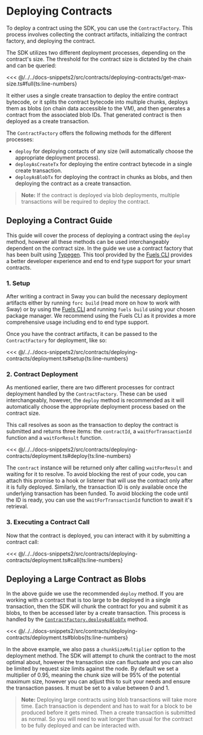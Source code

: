 <script setup>
  import { data } from '../../versions.data'
  const { forc } = data
  const indexUrl = `https://docs.fuel.network/docs/sway/introduction/`
  const jsonAbiUrl = `https://docs.fuel.network/docs/sway/introduction/sway_quickstart/`
</script>

# Deploying Contracts

To deploy a contract using the SDK, you can use the `ContractFactory`. This process involves collecting the contract artifacts, initializing the contract factory, and deploying the contract.

The SDK utilizes two different deployment processes, depending on the contract's size. The threshold for the contract size is dictated by the chain and can be queried:

<<< @/../../docs-snippets2/src/contracts/deploying-contracts/get-max-size.ts#full{ts:line-numbers}

It either uses a single create transaction to deploy the entire contract bytecode, or it splits the contract bytecode into multiple chunks, deploys them as blobs (on chain data accessible to the VM), and then generates a contract from the associated blob IDs. That generated contract is then deployed as a create transaction.

The `ContractFactory` offers the following methods for the different processes:

- `deploy` for deploying contacts of any size (will automatically choose the appropriate deployment process).
- `deployAsCreateTx` for deploying the entire contract bytecode in a single create transaction.
- `deployAsBlobTx` for deploying the contract in chunks as blobs, and then deploying the contract as a create transaction.

> **Note:** If the contract is deployed via blob deployments, multiple transactions will be required to deploy the contract.

## Deploying a Contract Guide

This guide will cover the process of deploying a contract using the `deploy` method, however all these methods can be used interchangeably dependent on the contract size. In the guide we use a contract factory that has been built using [Typegen](../fuels-cli/abi-typegen.md). This tool provided by the [Fuels CLI](../fuels-cli/index.md) provides a better developer experience and end to end type support for your smart contracts.

### 1. Setup

After writing a contract in Sway you can build the necessary deployment artifacts either by running `forc build` (<a :href="indexUrl" target="_blank" rel="noreferrer">read more</a> on how to work with Sway) or by using the [Fuels CLI](../fuels-cli/index.md) and running `fuels build` using your chosen package manager. We recommend using the Fuels CLI as it provides a more comprehensive usage including end to end type support.

Once you have the contract artifacts, it can be passed to the `ContractFactory` for deployment, like so:

<<< @/../../docs-snippets2/src/contracts/deploying-contracts/deployment.ts#setup{ts:line-numbers}

### 2. Contract Deployment

As mentioned earlier, there are two different processes for contract deployment handled by the `ContractFactory`. These can be used interchangeably, however, the `deploy` method is recommended as it will automatically choose the appropriate deployment process based on the contract size.

This call resolves as soon as the transaction to deploy the contract is submitted and returns three items: the `contractId`, a `waitForTransactionId` function and a `waitForResult` function.

<<< @/../../docs-snippets2/src/contracts/deploying-contracts/deployment.ts#deploy{ts:line-numbers}

The `contract` instance will be returned only after calling `waitForResult` and waiting for it to resolve. To avoid blocking the rest of your code, you can attach this promise to a hook or listener that will use the contract only after it is fully deployed. Similarly, the transaction ID is only available once the underlying transaction has been funded. To avoid blocking the code until the ID is ready, you can use the `waitForTransactionId` function to await it's retrieval.

### 3. Executing a Contract Call

Now that the contract is deployed, you can interact with it by submitting a contract call:

<<< @/../../docs-snippets2/src/contracts/deploying-contracts/deployment.ts#call{ts:line-numbers}

## Deploying a Large Contract as Blobs

In the above guide we use the recommended `deploy` method. If you are working with a contract that is too large to be deployed in a single transaction, then the SDK will chunk the contract for you and submit it as blobs, to then be accessed later by a create transaction. This process is handled by the [`ContractFactory.deployAsBlobTx`](../../api/Contract/ContractFactory.md#deployasblobtx) method.

<<< @/../../docs-snippets2/src/contracts/deploying-contracts/deployment.ts#blobs{ts:line-numbers}

In the above example, we also pass a `chunkSizeMultiplier` option to the deployment method. The SDK will attempt to chunk the contract to the most optimal about, however the transaction size can fluctuate and you can also be limited by request size limits against the node. By default we set a multiplier of 0.95, meaning the chunk size will be 95% of the potential maximum size, however you can adjust this to suit your needs and ensure the transaction passes. It must be set to a value between 0 and 1.

> **Note:** Deploying large contracts using blob transactions will take more time. Each transaction is dependent and has to wait for a block to be produced before it gets mined. Then a create transaction is submitted as normal. So you will need to wait longer than usual for the contract to be fully deployed and can be interacted with.
